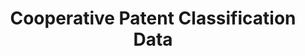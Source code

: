---
bigquery: https://console.cloud.google.com/bigquery?p=patents-public-data&d=cpc&page=dataset
citation: '“Cooperative Patent Classification” by the EPO and USPTO, for public use. '
contributors: EPO, USPTO
cost: None
description: Cooperative Patent Classification Data contains the scheme and definitions
  of the Cooperative Patent Classification system for classifying patent documents.
  The CPC is the result of a partnership between the EPO and the USPTO in their joint
  effort to develop a common, internationally compatible classification system for
  technical documents, in particular patent publications, which will be used by both
  offices in the patent granting process
documentation: https://www.cooperativepatentclassification.org/cpcSchemeAndDefinitions
last_edit: Mon, 04 Apr 2022 19:07:06 GMT
location: https://www.cooperativepatentclassification.org/index
maintained_by: USPTO, EPO
schema_fields: '[''residual_references'', ''breakdown_code'', ''ipcConcordant'', ''symbol'',
  ''title_part'', ''notAllocatable'', ''children'', ''level'', ''dateRevised'', ''definition'',
  ''limitingReferences'', ''title_full'', ''glossary'', ''sizeCache'', ''limiting_references'',
  ''informativeReferences'', ''applicationReferences'', ''titleFull'', ''ipc_concordant'',
  ''status'', ''date_revised'', ''titlePart'', ''additional_only'', ''child_groups'',
  ''not_allocatable'', ''parents'', ''informative_references'', ''childGroups'', ''residualReferences'',
  ''application_references'', ''synonyms'', ''breakdownCode'']'
shortname: cooperative_patent_classification
tags:
- patents
- science
title: Cooperative Patent Classification Data
uuid: 984374a7-16e9-4b35-9445-458daceb01bf
---